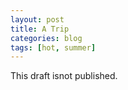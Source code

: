 ```yaml
---
layout: post
title: A Trip
categories: blog
tags: [hot, summer]
---
```


This draft isnot published.